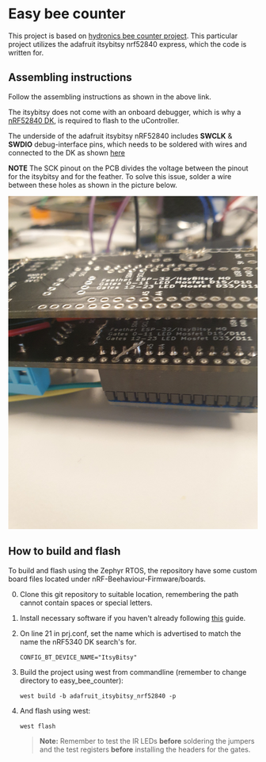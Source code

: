 # Easy bee counter

This project is based on [hydronics bee counter project](https://www.instructables.com/Easy-Bee-Counter/). This particular project utilizes the adafruit itsybitsy nrf52840 express, which the code is written for. 

## Assembling instructions

Follow the assembling instructions as shown in the above link. 

The itsybitsy does not come with an onboard debugger, which is why a [nRF52840 DK](https://www.nordicsemi.com/Products/Development-hardware/nrf52840-dk), is required to flash to the uController. 

The underside of the adafruit itsybitsy nRF52840 includes **SWCLK** & **SWDIO** debug-interface pins, which needs to be soldered with wires and connected to the DK as shown [here](https://devzone.nordicsemi.com/f/nordic-q-a/14058/external-programming-using-nrf52-dk)

**NOTE** The SCK pinout on the PCB divides the voltage between the pinout for the itsybitsy and for the feather. To solve this issue, solder a wire between these holes as shown in the picture below.

![Solder example](https://github.com/NordicPlayground/nRF-Beehavior-Firmware/blob/master/bee_counter/pics/solder.jpg)


## How to build and flash

To build and flash using the Zephyr RTOS, the repository have some custom board files located under nRF-Beehaviour-Firmware/boards.

0. Clone this git repository to suitable location, remembering the path cannot contain spaces or special letters. 

1. Install necessary software if you haven't already following [this](https://developer.nordicsemi.com/nRF_Connect_SDK/doc/latest/nrf/gs_installing.html) guide.

1. On line 21 in prj.conf, set the name which is advertised to match the name the nRF5340 DK search's for.

    ```
    CONFIG_BT_DEVICE_NAME="ItsyBitsy"
    ```


1. Build the project using west from commandline (remember to change directory to easy_bee_counter):

    ```
    west build -b adafruit_itsybitsy_nrf52840 -p
    ```


1. And flash using west:

    ```
    west flash
    ```

    > **Note:** Remember to test the IR LEDs **before** soldering the jumpers and the test registers **before** installing the headers for the gates. 



